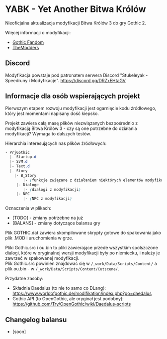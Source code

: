 # YABK - Yet Another Bitwa Królów
Nieoficjalna aktualizacja modyfikacji Bitwa Królów 3 do gry Gothic 2.

Więcej informacji o modyfikacji:
- [Gothic Fandom](https://gothic.fandom.com/pl/wiki/Bitwa_Królów_3)
- [TheModders](http://themodders.org/index.php?topic=24077.0)

## Discord
Modyfikacja powstaje pod patronatem serwera Discord "Stukeleyak - Speedruny i Modyfikacje". https://discord.gg/DRZxEHtaGV

## Informacje dla osób wspierających projekt
Pierwszym etapem rozwoju modyfikacji jest ogarnięcie kodu źródłowego, który jest momentami napisany dość kiepsko.

Projekt zawiera całą masę plików niezwiązanych bezpośrednio z modyfikacją Bitwa Królów 3 - czy są one potrzebne do działania modyfikacji? Wymaga to dalszych testów.

Hierarchia interesujących nas plików źródłowych:

```css
- PrjGothic
  |- Startup.d
  |- SVM.d
  |- Text.d
  |- Story
  	|- B_Story
        |- (funkcje związane z działaniem niektórych elementów modyfikacji)
     |- Dialoge
        |- (dialogi z modyfikacji)
     |- NPC
        |- (NPC z modyfikacji)
```

Oznaczenia w plikach:
- [TODO] - zmiany potrzebne na już
- [BALANS] - zmiany dotyczące balansu gry

Plik GOTHIC.dat zawiera skompilowane skrypty gotowe do spakowania jako plik .MOD i uruchomienia w grze.

Pliki Gothic.src i ou.bin to pliki zawierające przede wszystkim spolszczone dialogi, które w oryginalnej wersji modyfikacji były po niemiecku, i należy je zawrzeć w spakowanej modyfikacji.  
Plik Gothic.src powinien znajdować się w `/_work/Data/Scripts/Content/` a plik ou.bin - w `/_work/Data/Scripts/Content/Cutscene/`.

Przydatne zasoby:
- Składnia Daedalus (to nie to samo co DLang): https://www.worldofgothic.de/modifikation/index.php?go=daedalus
- Gothic API (to OpenGothic, ale oryginał jest podobny): https://github.com/Try/OpenGothic/wiki/Daedalus-scripts

## Changelog balansu
- [soon]
